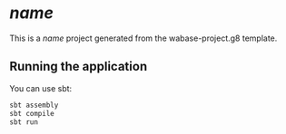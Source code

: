 # $name$

This is a $name$ project generated from the wabase-project.g8 template.

## Running the application

You can use sbt:

```bash
sbt assembly
sbt compile
sbt run
